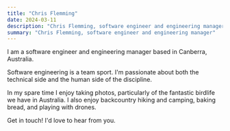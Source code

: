 ```yaml
---
title: "Chris Flemming"
date: 2024-03-11
description: "Chris Flemming, software engineer and engineering manager"
summary: "Chris Flemming, software engineer and engineering manager"
---
```


I am a software engineer and engineering manager based in Canberra, Australia.

Software engineering is a team sport. I'm passionate about both the technical side and the human side of the discipline.

In my spare time I enjoy taking photos, particularly of the fantastic birdlife we have in Australia. I also enjoy backcountry hiking and camping, baking bread, and playing with drones.

Get in touch! I'd love to hear from you.